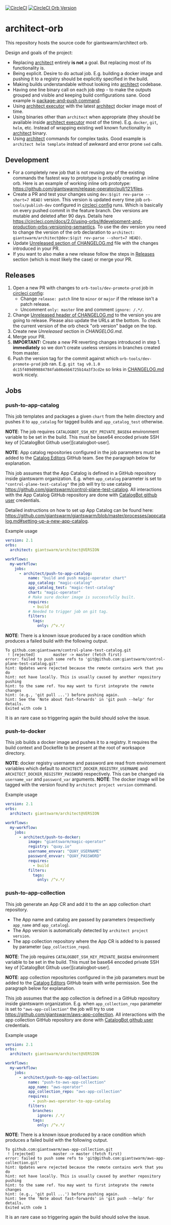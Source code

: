 [![CircleCI](https://circleci.com/gh/giantswarm/architect-orb.svg?style=shield)](https://circleci.com/gh/giantswarm/architect-orb) [![CircleCI Orb Version](https://img.shields.io/badge/endpoint.svg?url=https://badges.circleci.io/orb/giantswarm/architect)](https://circleci.com/orbs/registry/orb/giantswarm/architect)

# architect-orb

This repository hosts the source code for giantswarm/architect orb.

Design and goals of the project:

- Replacing [architect][architect] entirely **is not** a goal. But replacing
  most of its functionality is.
- Being explicit. Desire to do actual job. E.g. building a docker image and
  pushing it to a registry should be explicitly specified in the build.
- Making builds understandable without looking into [architect][architect]
  codebase.
- Having one line binary call on each job step - to make the outputs grouped
  and visible and keeping build configurations sane. Good example is
  [package-and-push command][package-and-push-command].
- Using [architect executor][architect-executor] with the latest
  [architect][architect] docker image most of time.
- Using binaries other than `architect` when appropriate (they should be
  available inside [architect executor][architect-executor] most of the time).
  E.g. `docker`, `git`, `helm`, etc. Instead of wrapping existing well known
  functionality in [architect][architect] binary.
- Using [architect][architect] commands for complex tasks. Good example is
  `architect helm template` instead of awkward and error prone `sed` calls.

[package-and-push-command]: https://github.com/giantswarm/architect-orb/blob/master/src/commands/package-and-push.yaml

## Development

- For a completely new job that is not reusing any of the existing commands the
  fastest way to prototype is probably creating an inline orb. Here is an
  example of working inline orb prototype:
  https://github.com/giantswarm/release-operator/pull/121/files.
- Create a PR and test your changes using `dev:$(git rev-parse --short=7 HEAD)` version. This
  version is updated every time job `orb-tools/publish-dev` configured in
  [circleci config](.circleci/config.yml) runs. Which is basically on every
  pushed commit in the feature branch. Dev versions are mutable and deleted
  after 90 days. Details here
  https://circleci.com/docs/2.0/using-orbs/#development-and-production-orbs-versioning-semantics.
  To use the dev version you need to  change the version of the orb
  declaration to `architect: giantswarm/architect@dev:$(git rev-parse --short=7 HEAD)`.
- Update [Unreleased section of CHANGELOG.md](CHANGELOG.md#Unreleased) file
  with the changes introduced in your PR.
- If you want to also make a new release follow the steps in
  [Releases](#Releases) section (which is most likely the case) or merge your
  PR.

## Releases

1. Open a new PR with changes to `orb-tools/dev-promote-prod` job in [circleci
   config](.circleci/config.yml):
    - Change `release: patch` line to `minor` or `major` if the release isn't
      a patch release.
    - Uncomment `only: master` line and comment `ignore: /.*/`.
2. Change [Unreleased header of CHANGELOG.md](CHANGELOG.md#Unreleased) to the
   version you are going to release. Please also update the URLs at the bottom.
   To check the current version of the orb check "orb version" badge on the
   top.
3. Create new _Unreleased_ section in _CHANGELOG.md_.
4. Merge your PR.
5. **IMPORTANT:** Create a new PR reverting changes introduced in step 1.
   **immediately** so we don't create useless versions in branches created from
   master.
6. Push the version tag for the commit against which
   `orb-tools/dev-promote-prod` job ran. E.g. `git tag v0.1.0
   dc15f409d09884784fab86ebb6725b14a3f3cd2e` so links in
   [CHANGELOG.md](CHANGELOG.md) work nicely.

## Jobs

### push-to-app-catalog

This job templates and packages a given `chart` from the helm directory and
pushes it to `app_catalog` for tagged builds and `app_catalog_test` otherwise.

**NOTE**: The job requires `CATALOGBOT_SSH_KEY_PRIVATE_BASE64` environment
variable to be set in the build. This must be base64 encoded private SSH key of
[CatalogBot Github user][catalogbot-user].

**NOTE**: App catalog repositories configured in the job parameters must be
added to the [Catalog Editors][catalog-editors-team] GitHub team. See the
paragraph below for explanation.

This job assumes that the App Catalog is defined in a GitHub repository inside
giantswarm organization. E.g. when `app_catalog` parameter is set to
`"control-plane-test-catalog"` the job will try to use catalog
https://github.com/giantswarm/control-plane-test-catalog. All interactions with
the App Catalog GitHub repository are done with [CatalogBot github
user] credentials.

Detailed instructions on how to set up App Catalog can be found here:
https://github.com/giantswarm/giantswarm/blob/master/processes/appcatalog.md#setting-up-a-new-app-catalog.

[catalog-editors-team]: https://github.com/orgs/giantswarm/teams/catalog-editors/repositories
[CatalogBot github user]: https://github.com/catalogbot

Example usage

```yaml
version: 2.1
orbs:
  architect: giantswarm/architect@VERSION

workflows:
  my-workflow:
    jobs:
      - architect/push-to-app-catalog:
          name: "build and push magic-operator chart"
          app_catalog: "magic-catalog"
          app_catalog_test: "magic-test-catalog"
          chart: "magic-operator"
          # Make sure docker image is successfully built.
          requires:
            - build
          # Needed to trigger job on git tag.
          filters:
            tags:
              only: /^v.*/
```


**NOTE**: There is a known issue produced by a race condition which produces a failed build with the following output.
```
To github.com:giantswarm/control-plane-test-catalog.git
 ! [rejected]        master -> master (fetch first)
error: failed to push some refs to 'git@github.com:giantswarm/control-plane-test-catalog.git'
hint: Updates were rejected because the remote contains work that you do
hint: not have locally. This is usually caused by another repository pushing
hint: to the same ref. You may want to first integrate the remote changes
hint: (e.g., 'git pull ...') before pushing again.
hint: See the 'Note about fast-forwards' in 'git push --help' for details.
Exited with code 1
```
It is an rare case so triggering again the build should solve the issue.

### push-to-docker

This job builds a docker image and pushes it to a registry.
It requires the build context and Dockefile to be present at the root of worksapce directory.

**NOTE**: docker registry username and password are read from environement variables which default to `ARCHITECT_DOCKER_REGISTRY_USERNAME` and `ARCHITECT_DOCKER_REGISTRY_PASSWORD` respectively. This can be changed via `username_var` and `password_var` arguments.
**NOTE**: The docker image will be tagged with the version found by `architect project version` command.

Example usage

```yaml
version: 2.1
orbs:
  architect: giantswarm/architect@VERSION

workflows:
  my-workflow:
    jobs:
      - architect/push-to-docker:
          image: "giantswarm/magic-operator"
          registry: "quay.io"
          username_envvar: "QUAY_USERNAME"
          password_envvar: "QUAY_PASSWORD"
          requires:
            - build
          filters:
            tags:
              only: /^v.*/
```

### push-to-app-collection

This job generate an App CR and add it to the an app collection chart repository.

* The App name and catalog are passed by parameters (respectively `app_name` and `app_catalog`).
* The App version is automatically detected by `architect project version`.
* The app collection repository where the App CR is added to is passed by parameter (`app_collection_repo`).

**NOTE**: The job requires `CATALOGBOT_SSH_KEY_PRIVATE_BASE64` environment
variable to be set in the build. This must be base64 encoded private SSH key of
[CatalogBot Github user][catalogbot-user].

**NOTE**: app collection repositories configured in the job parameters must be
added to the [Catalog Editors][catalog-editors-team] GitHub team with write permission. See the
paragraph below for explanation.

This job assumes that the app collection is defined in a GitHub repository inside
giantswarm organization. E.g. when `app_collection_repo` parameter is set to
`"aws-app-collection"` the job will try to use https://github.com/giantswarm/aws-app-collection.
All interactions with the app collection GitHub repository are done with [CatalogBot github
user] credentials.

[catalog-editors-team]: https://github.com/orgs/giantswarm/teams/catalog-editors/repositories
[CatalogBot github user]: https://github.com/catalogbot

Example usage

```yaml
version: 2.1
orbs:
  architect: giantswarm/architect@VERSION

workflows:
  my-workflow:
    jobs:
      - architect/push-to-app-collection:
          name: "push-to-aws-app-collection"
          app_name: "aws-operator"
          app_collection_repo: "aws-app-collection"
          requires:
            - push-aws-operator-to-app-catalog
          filters:
            branches:
              ignore: /.*/
            tags:
              only: /^v.*/
```


**NOTE**: There is a known issue produced by a race condition which produces a failed build with the following output.

```
To github.com:giantswarm/aws-app-collection.git
 ! [rejected]        master -> master (fetch first)
error: failed to push some refs to 'git@github.com:giantswarm/aws-app-collection.git'
hint: Updates were rejected because the remote contains work that you do
hint: not have locally. This is usually caused by another repository pushing
hint: to the same ref. You may want to first integrate the remote changes
hint: (e.g., 'git pull ...') before pushing again.
hint: See the 'Note about fast-forwards' in 'git push --help' for details.
Exited with code 1
```
It is an rare case so triggering again the build should solve the issue.


[architect]: https://github.com/giantswarm/architect
[architect-executor]: https://github.com/giantswarm/architect-orb/blob/master/src/executors/architect.yaml
